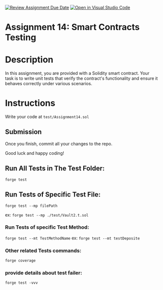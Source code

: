[![Review Assignment Due Date](https://classroom.github.com/assets/deadline-readme-button-22041afd0340ce965d47ae6ef1cefeee28c7c493a6346c4f15d667ab976d596c.svg)](https://classroom.github.com/a/4YXXIALG)
[![Open in Visual Studio Code](https://classroom.github.com/assets/open-in-vscode-2e0aaae1b6195c2367325f4f02e2d04e9abb55f0b24a779b69b11b9e10269abc.svg)](https://classroom.github.com/online_ide?assignment_repo_id=19263891&assignment_repo_type=AssignmentRepo)

# Assignment 14: Smart Contracts Testing

# Description

In this assignment, you are provided with a Solidity smart contract. Your task is to write unit tests that verify the contract's functionality and ensure it behaves correctly under various scenarios.

# Instructions

Write your code at `test/Assignment14.sol`

## Submission

Once you finish, commit all your changes to the repo.

Good luck and happy coding!

## Run All Tests in The Test Folder:

`forge test`

## Run Tests of Specific Test File:

`forge test --mp filePath`

ex: `forge test --mp ./test/Vault2.t.sol`

### Run Tests of specific Test Method:

`forge test --mt TestMethodName`
ex: `forge test --mt testDeposite`

### Other related Tests commands:

`forge coverage`

### provide details about test failer:

`forge test -vvv`
